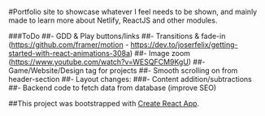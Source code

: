 #Portfolio site to showcase whatever I feel needs to be shown, and mainly made to learn more about Netlify, ReactJS and other modules.

###ToDo
##- GDD & Play buttons/links
##- Transitions & fade-in (https://github.com/framer/motion - https://dev.to/joserfelix/getting-started-with-react-animations-308a)
##- Image zoom (https://www.youtube.com/watch?v=WESQFCM9KgU)
##- Game/Website/Design tag for projects
##- Smooth scrolling on from header-section
##- Layout changes:
    ###- Content addition/subtractions
##- Backend code to fetch data from database (improve SEO)

##This project was bootstrapped with [Create React App](https://github.com/facebook/create-react-app).
